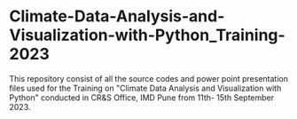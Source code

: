 # Climate-Data-Analysis-and-Visualization-with-Python_Training-2023
This repository consist of all the source codes and power point presentation files used for the Training on "Climate Data Analysis and Visualization with Python" conducted in CR&amp;S Office, IMD Pune from 11th- 15th September 2023.
